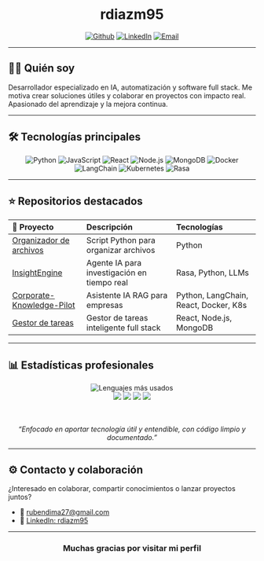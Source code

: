 <div align="center">
  
#  rdiazm95

[![Github](https://img.shields.io/badge/GitHub-rdiazm95-black?style=flat-square&logo=github)](https://github.com/rdiazm95)
[![LinkedIn](https://img.shields.io/badge/LinkedIn-rdiazm95-blue?style=flat-square&logo=linkedin)](https://www.linkedin.com/in/rubendim/)
[![Email](https://img.shields.io/badge/Contacto-email-green?style=flat-square&logo=gmail)](mailto:rubendima27@gmail.com)

</div>

---

## 👨‍💻 Quién soy

Desarrollador especializado en IA, automatización y software full stack. Me motiva crear soluciones útiles y colaborar en proyectos con impacto real. Apasionado del aprendizaje y la mejora continua.

---

## 🛠️ Tecnologías principales

<div align="center">

![Python](https://img.shields.io/badge/Python-3776AB?style=flat-square&logo=python&logoColor=white)
![JavaScript](https://img.shields.io/badge/JavaScript-F7DF1E?style=flat-square&logo=javascript&logoColor=black)
![React](https://img.shields.io/badge/React-20232A?style=flat-square&logo=react&logoColor=61DAFB)
![Node.js](https://img.shields.io/badge/Node.js-339933?style=flat-square&logo=nodedotjs&logoColor=white)
![MongoDB](https://img.shields.io/badge/MongoDB-4EA94B?style=flat-square&logo=mongodb&logoColor=white)
![Docker](https://img.shields.io/badge/Docker-2496ED?style=flat-square&logo=docker&logoColor=white)
![LangChain](https://img.shields.io/badge/LangChain-00A4CC?style=flat-square)
![Kubernetes](https://img.shields.io/badge/Kubernetes-326CE5?style=flat-square&logo=kubernetes&logoColor=white)
![Rasa](https://img.shields.io/badge/Rasa-5B2C9F?style=flat-square)

</div>

---

## ⭐ Repositorios destacados

| 🚀 Proyecto    | Descripción                                    | Tecnologías                               |
|:--------------|:-----------------------------------------------|:------------------------------------------|
| [Organizador de archivos](https://github.com/rdiazm95/organizador-archivos) | Script Python para organizar archivos     | Python                                   |
| [InsightEngine](https://github.com/rdiazm95/InsightEngine)      | Agente IA para investigación en tiempo real| Rasa, Python, LLMs                       |
| [Corporate-Knowledge-Pilot](https://github.com/rdiazm95/Corporate-Knowledge-Pilot) | Asistente IA RAG para empresas            | Python, LangChain, React, Docker, K8s     |
| [Gestor de tareas](https://github.com/rdiazm95/Gestor-de-tareas)| Gestor de tareas inteligente full stack    | React, Node.js, MongoDB                   |

---

## 📊 Estadísticas profesionales

<div align="center">

<img src="https://github-readme-stats.vercel.app/api/top-langs/?username=rdiazm95&layout=compact&theme=nord" alt="Lenguajes más usados" />

<br>

<img src="https://img.shields.io/badge/%F0%9F%93%9A%20Proyectos%20publicados-4-blue?style=for-the-badge" />
<img src="https://img.shields.io/badge/PYTHON,%20REACT,%20NODE-Stacks%20usados-green?style=for-the-badge" />
<img src="https://img.shields.io/badge/%E2%9C%94%EF%B8%8F%20Orientado%20a%20calidad-Pruebas%20y%20documentación%20cuidadas-blue?style=for-the-badge" />
<img src="https://img.shields.io/badge/%F0%9F%A4%9D%20Colaborativo-Listo%20para%20trabajar%20en%20equipo-orange?style=for-the-badge" />

<br><br>
<i>“Enfocado en aportar tecnología útil y entendible, con código limpio y documentado.”</i>
</div>

---

## ⚙️ Contacto y colaboración

¿Interesado en colaborar, compartir conocimientos o lanzar proyectos juntos?
- 💌 [rubendima27@gmail.com](mailto:rubendima27@gmail.com)
- 💼 [LinkedIn: rdiazm95](https://www.linkedin.com/in/rubendim/)

---

<div align="center">

###    Muchas gracias por visitar mi perfil

</div>
